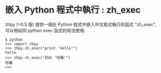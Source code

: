 # 嵌入 Python 程式中執行 : zh\_exec #

zhpy (>0.5 版) 提供一個在 Python 程式中嵌入中文程式執行的函式 "zh\_exec", 可以用如同 python exec 函式的用法使用:

```
$ python
>>> import zhpy
>>> zhpy.zh_exec("print 'hello'")
hello
>>> zhpy.zh_exec("印出 '哈囉'")
哈囉
>>> 
```